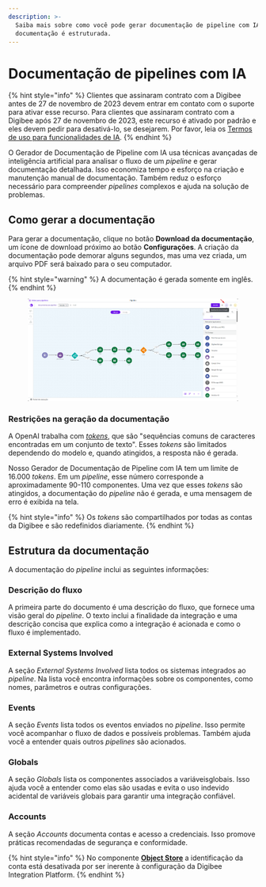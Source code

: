 ```yaml
---
description: >-
  Saiba mais sobre como você pode gerar documentação de pipeline com IA e como a
  documentação é estruturada.
---
```


# Documentação de pipelines com IA

{% hint style="info" %}
Clientes que assinaram contrato com a Digibee antes de 27 de novembro de 2023 devem entrar em contato com o suporte para ativar esse recurso. Para clientes que assinaram contrato com a Digibee após 27 de novembro de 2023, este recurso é ativado por padrão e eles devem pedir para desativá-lo, se desejarem. Por favor, leia os [Termos de uso para funcionalidades de IA](../../general/terms-of-use-for-ai-functionalities.md).
{% endhint %}

O Gerador de Documentação de Pipeline com IA usa técnicas avançadas de inteligência artificial para analisar o fluxo de um _pipeline_ e gerar documentação detalhada. Isso economiza tempo e esforço na criação e manutenção manual de documentação. Também reduz o esforço necessário para compreender _pipelines_ complexos e ajuda na solução de problemas.

## Como gerar a documentação

Para gerar a documentação, clique no botão **Download da documentação**, um ícone de download próximo ao botão **Configurações**. A criação da documentação pode demorar alguns segundos, mas uma vez criada, um arquivo PDF será baixado para o seu computador.

{% hint style="warning" %}
A documentação é gerada somente em inglês.
{% endhint %}

<figure><img src="../../.gitbook/assets/download-documentacao.png" alt="Botão Download da documentação, próximo ao botão de Configurações."><figcaption></figcaption></figure>

### Restrições na geração da documentação

A OpenAI trabalha com [_tokens_](https://help.openai.com/en/articles/4936856-what-are-tokens-and-how-to-count-them), que são "sequências comuns de caracteres encontradas em um conjunto de texto". Esses _tokens_ são limitados dependendo do modelo e, quando atingidos, a resposta não é gerada.

Nosso Gerador de Documentação de Pipeline com IA tem um limite de 16.000 _tokens_. Em um _pipeline_, esse número corresponde a aproximadamente 90-110 componentes. Uma vez que esses _tokens_ são atingidos, a documentação do _pipeline_ não é gerada, e uma mensagem de erro é exibida na tela.

{% hint style="info" %}
Os _tokens_ são compartilhados por todas as contas da Digibee e são redefinidos diariamente.
{% endhint %}

## Estrutura da documentação

A documentação do _pipeline_ inclui as seguintes informações:

### Descrição do fluxo

A primeira parte do documento é uma descrição do fluxo, que fornece uma visão geral do _pipeline_. O texto inclui a finalidade da integração e uma descrição concisa que explica como a integração é acionada e como o fluxo é implementado.

### External Systems Involved

A seção _External Systems Involved_ lista todos os sistemas integrados ao _pipeline_. Na lista você encontra informações sobre os componentes, como nomes, parâmetros e outras configurações.

### Events

A seção _Events_ lista todos os eventos enviados no _pipeline_. Isso permite você acompanhar o fluxo de dados e possíveis problemas. Também ajuda você a entender quais outros _pipelines_ são acionados.

### Globals

A seção _Globals_ lista os componentes associados a variáveis ​​globais. Isso ajuda você a entender como elas são usadas e evita o uso indevido acidental de variáveis ​​globais para garantir uma integração confiável.

### Accounts

A seção _Accounts_ documenta contas e acesso a credenciais. Isso promove práticas recomendadas de segurança e conformidade.

{% hint style="info" %}
No componente [**Object Store**](https://docs.digibee.com/documentation/v/pt-br/components/structured-data/object-store) a identificação da conta está desativada por ser inerente à configuração da Digibee Integration Platform.
{% endhint %}
